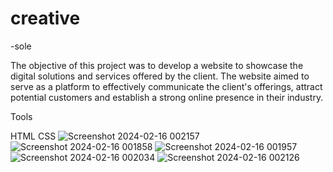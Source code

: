 # creative

-sole

The objective of this project was to develop a website to showcase the digital solutions and services offered by the client. The website aimed to serve as a platform to effectively communicate the client's offerings, attract potential customers and establish a strong online presence in their industry.

Tools

HTML
CSS
![Screenshot 2024-02-16 002157](https://github.com/likithkumar03/cerative-sole/assets/99890928/80eadeca-4fae-4474-8f1b-2bb60dd51374)
![Screenshot 2024-02-16 001858](https://github.com/likithkumar03/cerative-sole/assets/99890928/41e03300-ae38-48fc-b084-9b9ee9603ca9)
![Screenshot 2024-02-16 001957](https://github.com/likithkumar03/cerative-sole/assets/99890928/de8f6cd0-fc18-4663-b8db-901f5adf70a3)
![Screenshot 2024-02-16 002034](https://github.com/likithkumar03/cerative-sole/assets/99890928/5fca4bc9-4586-4cbb-a7de-416ebc44efb4)
![Screenshot 2024-02-16 002126](https://github.com/likithkumar03/cerative-sole/assets/99890928/f9db62d2-d385-4533-a4a9-a36f1fe21793)
